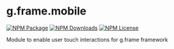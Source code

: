 # g.frame.mobile

[![NPM Package][npm]][npm-url]
[![NPM Downloads][npm-downloads]][npmtrends-url]
[![NPM License][npm-license]][mit-url]

Module to enable user touch interactions for g.frame framework

[npm]: https://img.shields.io/npm/v/@g.frame/mobile?style=for-the-badge
[npm-url]: https://www.npmjs.com/package/@g.frame/mobile
[npm-downloads]: https://img.shields.io/npm/dw/@g.frame/mobile?style=for-the-badge
[npmtrends-url]: https://www.npmtrends.com/@g.frame/mobile
[npm-license]: https://img.shields.io/npm/l/@g.frame/mobile?style=for-the-badge
[mit-url]: https://opensource.org/licenses/MIT
